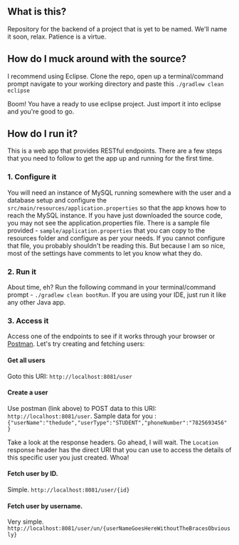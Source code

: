 ## What is this?
Repository for the backend of a project that is yet to be named. We'll name it soon, relax. Patience is a virtue.

## How do I muck around with the source?
I recommend using Eclipse. Clone the repo, open up a terminal/command prompt navigate to your working directory and paste this `./gradlew clean eclipse`

Boom! You have a ready to use eclipse project. Just import it into eclipse and you're good to go.

## How do I run it?
This is a web app that provides RESTful endpoints. There are a few steps that you need to follow to get the app up and running for the first time.

### 1. Configure it
You will need an instance of MySQL running somewhere with the user and a database setup and configure the `src/main/resources/application.properties` 
so that the app knows how to reach the MySQL instance. If you have just downloaded the source code, you may not see the application.properties file. 
There is a sample file provided - `sample/application.properties` that you can copy to the resources folder and configure as per your needs. If you cannot configure that file, 
you probably shouldn't be reading this. But because I am so nice, most of the settings have comments to let you know what they do.

### 2. Run it
About time, eh? Run the following command in your terminal/command prompt - `./gradlew clean bootRun`. If you are using your IDE, just run it like any other Java app.

### 3. Access it
Access one of the endpoints to see if it works through your browser or [Postman](http://www.getpostman.com/). Let's try creating and fetching users:

#### Get all users
Goto this URI: `http://localhost:8081/user`

#### Create a user
Use postman (link above) to POST data to this URI: `http://localhost:8081/user`.
Sample data for you : `{"userName":"thedude","userType":"STUDENT","phoneNumber":"7825693456" }`

Take a look at the response headers. Go ahead, I will wait. The `Location` response header has the direct URI that you can use to access the details of this specific user you just created. Whoa!

#### Fetch user by ID.
Simple. `http://localhost:8081/user/{id}`

#### Fetch user by username.
Very simple. `http://localhost:8081/user/un/{userNameGoesHereWithoutTheBracesObviously}`


